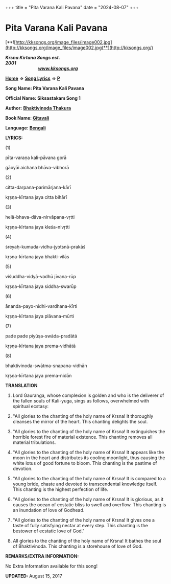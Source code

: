 +++
title = "Pita Varana Kali Pavana"
date = "2024-08-07"
+++

# Pita Varana Kali Pavana
[**![http://kksongs.org/image_files/image002.jpg](http://kksongs.org/image_files/image002.jpg)**](http://kksongs.org/)

**_Krsna Kirtana Songs est. 2001_**                                                                                                                                                 **_www.kksongs.org_**

**[Home](http://kksongs.org/)** **⇒** **[Song Lyrics](http://kksongs.org/lyrics.html)** **⇒** **[P](http://kksongs.org/songs/song_p.html)**

**Song Name: Pita Varana Kali Pavana**

**Official Name: Siksastakam Song 1**

**Author:** [**Bhaktivinoda Thakura**](http://kksongs.org/authors/list/bhaktivinoda.html)

**Book Name: [Gitavali](http://kksongs.org/authors/literature/gitavali.html)**

**Language: [Bengali](http://kksongs.org/language/list/bengali.html)**

**LYRICS:**

(1)

pīta-varaṇa kali-pāvana gorā

gāoyāi aichana bhāva-vibhorā

(2)

citta-darpana-parimārjana-kārī

kṛṣṇa-kīrtana jaya citta bihārī

(3)

helā-bhava-dāva-nirvāpana-vṛtti

kṛṣṇa-kīrtana jaya kleśa-nivṛtti

(4)

śreyaḥ-kumuda-vidhu-jyotsnā-prakāś

kṛṣṇa-kīrtana jaya bhakti-vilās

(5)

viśuddha-vidyā-vadhū jīvana-rūp

kṛṣṇa-kīrtana jaya siddha-swarūp

(6)

ānanda-payo-nidhi-vardhana-kīrti

kṛṣṇa-kīrtana jaya plāvana-mūrti

(7)

pade pade pīyūṣa-swāda-pradātā

kṛṣṇa-kīrtana jaya prema-vidhātā

(8)

bhaktivinoda-swātma-snapana-vidhān

kṛṣṇa-kīrtana jaya prema-nidān

**TRANSLATION**

1) Lord Gauranga, whose complexion is golden and who is the deliverer of the fallen souls of Kali-yuga, sings as follows, overwhelmed with spiritual ecstasy:

2) "All glories to the chanting of the holy name of Krsna! It thoroughly cleanses the mirror of the heart. This chanting delights the soul.

3) "All glories to the chanting of the holy name of Krsna! It extinguishes the horrible forest fire of material existence. This chanting removes all material tribulations.

4) "All glories to the chanting of the holy name of Krsna! It appears like the moon in the heart and distributes its cooling moonlight, thus causing the white lotus of good fortune to bloom. This chanting is the pastime of devotion.

5) "All glories to the chanting of the holy name of Krsna! It is compared to a young bride, chaste and devoted to transcendental knowledge itself. This chanting is the highest perfection of life.

6) "All glories to the chanting of the holy name of Krsna! It is glorious, as it causes the ocean of ecstatic bliss to swell and overflow. This chanting is an inundation of love of Godhead.

7) "All glories to the chanting of the holy name of Krsna! It gives one a taste of fully satisfying nectar at every step. This chanting is the bestower of ecstatic love of God."

8) All glories to the chanting of the holy name of Krsna! It bathes the soul of Bhaktivinoda. This chanting is a storehouse of love of God.

**REMARKS/EXTRA INFORMATION:**

No Extra Information available for this song!

**UPDATED:** August 15, 2017